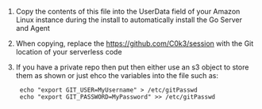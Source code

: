 1. Copy the contents of this file into the UserData field of your Amazon Linux instance during the install to automatically install the Go Server and Agent
  1. When copying, replace the https://github.com/C0k3/session with the Git location of your serverless code
  1. If you have a private repo then put then either use an s3 object to store them as shown or just ehco the variables into the file such as:
  
          echo "export GIT_USER=MyUsername" > /etc/gitPasswd
          echo "export GIT_PASSWORD=MyPassword" >> /etc/gitPasswd
